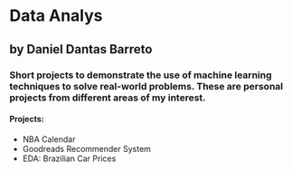 # Data Analys
## by Daniel Dantas Barreto

### Short projects to demonstrate the use of machine learning techniques to solve real-world problems. These are personal projects from different areas of my interest.

#### Projects:

* NBA Calendar
* Goodreads Recommender System
* EDA: Brazilian Car Prices
